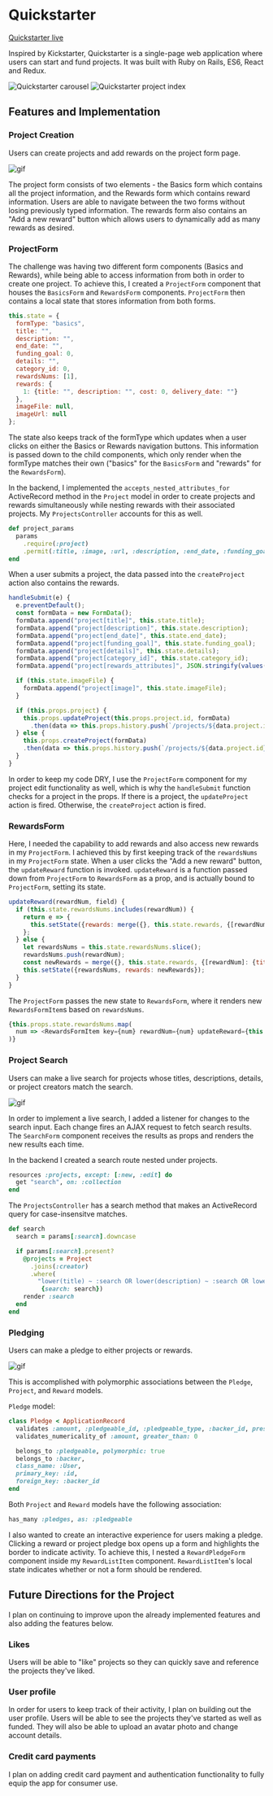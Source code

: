 # Quickstarter

[Quickstarter live](https://quickstarter-ll.herokuapp.com/#/)

Inspired by Kickstarter, Quickstarter is a single-page web application where users can start and fund projects. It was built with Ruby on Rails, ES6, React and Redux.

![Quickstarter carousel](https://github.com/loralee90/Quickstarter/blob/master/docs/images/carousel.png)
![Quickstarter project index](https://github.com/loralee90/Quickstarter/blob/master/docs/images/project_index.png)

## Features and Implementation

### Project Creation

Users can create projects and add rewards on the project form page.

![gif](http://g.recordit.co/mp0UVAIi7y.gif)

The project form consists of two elements - the Basics form which contains all the project information, and the Rewards form which contains reward information. Users are able to navigate between the two forms without losing previously typed information. The rewards form also contains an "Add a new reward" button which allows users to dynamically add as many rewards as desired.

### ProjectForm

The challenge was having two different form components (Basics and Rewards), while being able to access information from both in order to create one project. To achieve this, I created a `ProjectForm` component that houses the `BasicsForm` and `RewardsForm` components. `ProjectForm` then contains a local state that stores information from both forms.

```javascript
this.state = {
  formType: "basics",
  title: "",
  description: "",
  end_date: "",
  funding_goal: 0,
  details: "",
  category_id: 0,
  rewardsNums: [1],
  rewards: {
    1: {title: "", description: "", cost: 0, delivery_date: ""}
  },
  imageFile: null,
  imageUrl: null
};
```

The state also keeps track of the formType which updates when a user clicks on either the Basics or Rewards navigation buttons. This information is passed down to the child components, which only render when the formType matches their own ("basics" for the `BasicsForm` and "rewards" for the `RewardsForm`).

In the backend, I implemented the `accepts_nested_attributes_for` ActiveRecord method in the `Project` model in order to create projects and rewards simultaneously while nesting rewards with their associated projects. My `ProjectsController` accounts for this as well.

```Ruby
def project_params
  params
    .require(:project)
    .permit(:title, :image, :url, :description, :end_date, :funding_goal, :details, :category_id, rewards_attributes: [:title, :description, :cost, :delivery_date])
end
```

When a user submits a project, the data passed into the `createProject` action also contains the rewards.

```javascript
handleSubmit(e) {
  e.preventDefault();
  const formData = new FormData();
  formData.append("project[title]", this.state.title);
  formData.append("project[description]", this.state.description);
  formData.append("project[end_date]", this.state.end_date);
  formData.append("project[funding_goal]", this.state.funding_goal);
  formData.append("project[details]", this.state.details);
  formData.append("project[category_id]", this.state.category_id);
  formData.append("project[rewards_attributes]", JSON.stringify(values(this.state.rewards)));

  if (this.state.imageFile) {
    formData.append("project[image]", this.state.imageFile);
  }

  if (this.props.project) {
    this.props.updateProject(this.props.project.id, formData)
      .then(data => this.props.history.push(`/projects/${data.project.id}`));
  } else {
    this.props.createProject(formData)
    .then(data => this.props.history.push(`/projects/${data.project.id}`));
  }
}
```

In order to keep my code DRY, I use the `ProjectForm` component for my project edit functionality as well, which is why the `handleSubmit` function checks for a project in the props. If there is a project, the `updateProject` action is fired. Otherwise, the `createProject` action is fired.

### RewardsForm

Here, I needed the capability to add rewards and also access new rewards in my `ProjectForm`. I achieved this by first keeping track of the `rewardsNums` in my `ProjectForm` state. When a user clicks the "Add a new reward" button, the `updateReward` function is invoked. `updateReward` is a function passed down from `ProjectForm` to `RewardsForm` as a prop, and is actually bound to `ProjectForm`, setting its state.

```javascript
updateReward(rewardNum, field) {
  if (this.state.rewardsNums.includes(rewardNum)) {
    return e => {
      this.setState({rewards: merge({}, this.state.rewards, {[rewardNum]: {[field]: e.currentTarget.value}})});
    };
  } else {
    let rewardsNums = this.state.rewardsNums.slice();
    rewardsNums.push(rewardNum);
    const newRewards = merge({}, this.state.rewards, {[rewardNum]: {title: "", description: "", cost: 0, delivery_date: ""}});
    this.setState({rewardsNums, rewards: newRewards});
  }
}
```

The `ProjectForm` passes the new state to `RewardsForm`, where it renders new `RewardsFormItem`s based on `rewardsNums`.

```javascript
{this.props.state.rewardsNums.map(
  num => <RewardsFormItem key={num} rewardNum={num} updateReward={this.props.updateReward} state={this.props.state} />
)}
```
### Project Search

Users can make a live search for projects whose titles, descriptions, details, or project creators match the search.

![gif](http://g.recordit.co/JpgcCKxfVx.gif)

In order to implement a live search, I added a listener for changes to the search input. Each change fires an AJAX request to fetch search results. The `SearchForm` component receives the results as props and renders the new results each time.

In the backend I created a search route nested under projects.

```Ruby
resources :projects, except: [:new, :edit] do
  get "search", on: :collection
end
```
The `ProjectsController` has a search method that makes an ActiveRecord query for case-insensitve matches.

```ruby
def search
  search = params[:search].downcase

  if params[:search].present?
    @projects = Project
      .joins(:creator)
      .where(
        "lower(title) ~ :search OR lower(description) ~ :search OR lower(details) ~ :search OR lower(users.name) ~ :search",
         {search: search})
    render :search
  end
end
```

### Pledging

Users can make a pledge to either projects or rewards.

![gif](http://g.recordit.co/uiZRkp9viE.gif)

This is accomplished with polymorphic associations between the `Pledge`, `Project`, and `Reward` models.

`Pledge` model:

```Ruby
class Pledge < ApplicationRecord
  validates :amount, :pledgeable_id, :pledgeable_type, :backer_id, presence: true
  validates_numericality_of :amount, greater_than: 0

  belongs_to :pledgeable, polymorphic: true
  belongs_to :backer,
  class_name: :User,
  primary_key: :id,
  foreign_key: :backer_id
end
```

Both `Project` and `Reward` models have the following association:

```ruby
has_many :pledges, as: :pledgeable
```

I also wanted to create an interactive experience for users making a pledge. Clicking a reward or project pledge box opens up a form and highlights the border to indicate activity. To achieve this, I nested a `RewardPledgeForm` component inside my `RewardListItem` component. `RewardListItem`'s local state indicates whether or not a form should be rendered.

## Future Directions for the Project

I plan on continuing to improve upon the already implemented features and also adding the features below.

### Likes

Users will be able to "like" projects so they can quickly save and reference the projects they've liked.

### User profile

In order for users to keep track of their activity, I plan on building out the user profile. Users will be able to see the projects they've started as well as funded. They will also be able to upload an avatar photo and change account details.

### Credit card payments

I plan on adding credit card payment and authentication functionality to fully equip the app for consumer use.
